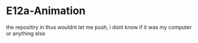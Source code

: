 # E12a-Animation

the repositiry in thus wouldnt let me push, i dont know if it was my computer or anything else

